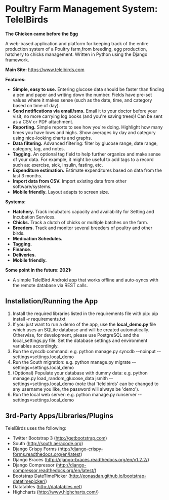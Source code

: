 Poultry Farm Management System: TelelBirds
==========================================

**The Chicken came before the Egg**

A web-based application and platform for keeping track of the entire production system of a Poultry farm,from breeding, egg production, hatchery to chicks management. Written in Python using the Django framework.

<b>Main Site:</b> https://www.telelbirds.com

<b>Features:</b>

* <b>Simple, easy to use.</b>  Entering glucose data should be faster than finding a pen and paper and writing down the number.  Fields have pre-set values where it makes sense (such as the date, time, and category based on time of day).
* <b>Send notifications via email/sms.</b>  Email it to your doctor before your visit, no more carrying log books (and you're saving trees)!  Can be sent as a CSV or PDF attachment.
* <b>Reporting.</b>  Simple reports to see how you're doing.  Highlight how many times you have lows and highs. Show averages by day and category using nice-looking charts and graphs.
* <b>Data filtering.</b>  Advanced filtering: filter by glucose range, date range, category, tag, and notes.
* <b>Tagging.</b>  An optional tag field to help further organize and make sense of your data. For example, it might be useful to add tags to a record such as: exercise, sick, insulin, fasting, etc.
* <b>Expenditure estimation.</b>  Estimate expenditures based on data from the last 3 months.
* <b>Import data from CSV.</b> Import existing data from other software/systems.
* <b>Mobile friendly.</b>  Layout adapts to screen size.


<b>Systems:</b>

* <b>Hatchery.</b> Track incubators capacity and availability for Setting and Incubation Services.
* <b>Chicks.</b> Track a clutch of chicks or multiple batches on the farm.
* <b>Breeders.</b> Track and monitor several breeders of poultry and other birds. 
* <b>Medication Schedules.</b>
* <b>Tagging.</b>
* <b>Finance.</b>
* <b>Deliveries.</b>
* <b>Mobile friendly.</b>

<b>Some point in the future: 2021:</b>

* A simple TelelBird Android app that works offline and auto-syncs with the remote database via REST calls.


Installation/Running the App
----------------------------

1. Install the required libraries listed in the requirements file with pip: pip install -r requirements.txt
2. If you just want to run a demo of the app, use the <b>local_demo.py</b> file which uses an SQLite database and will be created automatically. Otherwise, for development, please use PostgreSQL and the local_settings.py file.  Set the database settings and environment variables accordingly.
3. Run the syncdb command: e.g. python manage.py syncdb --noinput --settings=settings.local_demo
4. Run the South migration: e.g. python manage.py migrate --settings=settings.local_demo
5. (Optional) Populate your database with dummy data: e.g. python manage.py load_random_glucose_data jsmith --settings=settings.local_demo (note that 'telelbirds' can be changed to any username you like, the password will always be 'demo').
6. Run the local web server: e.g. python manage.py runserver --settings=settings.local_demo

3rd-Party Apps/Libraries/Plugins
--------------------------------

TelelBirds uses the following:

* Twitter Bootstrap 3 (http://getbootstrap.com)
* South (http://south.aeracode.org)
* Django Crispy Forms (http://django-crispy-forms.readthedocs.org/en/latest)
* Django Braces (http://django-braces.readthedocs.org/en/v1.2.2/)
* Django Compressor (http://django-compressor.readthedocs.org/en/latest/)
* Bootstrap DateTimePicker (http://eonasdan.github.io/bootstrap-datetimepicker/)
* Datatables (http://datatables.net)
* Highcharts (http://www.highcharts.com/)
